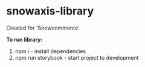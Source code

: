 # snowaxis-library
Created for 'Snowcommerce'.

<b>To run library:</b>
1. npm i - install dependencies
2. npm run storybook - start project to development